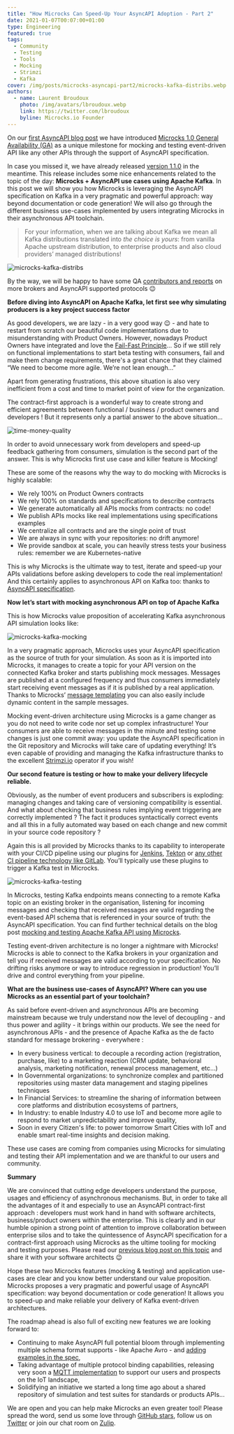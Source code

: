 ```yaml
---
title: "How Microcks Can Speed-Up Your AsyncAPI Adoption - Part 2"
date: 2021-01-07T00:07:00+01:00
type: Engineering
featured: true
tags:
  - Community
  - Testing
  - Tools
  - Mocking
  - Strimzi
  - Kafka
cover: /img/posts/microcks-asyncapi-part2/microcks-kafka-distribs.webp
authors:
  - name: Laurent Broudoux
    photo: /img/avatars/lbroudoux.webp
    link: https://twitter.com/lbroudoux
    byline: Microcks.io Founder
---
```


On our [first AsyncAPI blog post](/blog/microcks-asyncapi-part1) we have introduced [Microcks 1.0 General Availability (GA)](https://microcks.io/blog/microcks-1.0.0-release/) as a unique milestone for mocking and testing event-driven API like any other APIs through the support of AsyncAPI specification.

In case you missed it, we have already released [version 1.1.0](https://microcks.io/blog/microcks-1.1.0-release/) in the meantime. This release includes some nice enhancements related to the topic of the day: **Microcks + AsyncAPI use cases using Apache Kafka**. In this post we will show you how Microcks is leveraging the AsyncAPI specification on Kafka in a very pragmatic and powerful approach: way beyond documentation or code generation! We will also go through the different business use-cases implemented by users integrating Microcks in their asynchronous API toolchain.

> For your information, when we are talking about Kafka we mean all Kafka distributions translated into *the choice is yours*: from vanilla Apache upstream distribution, to enterprise products and also cloud providers’ managed distributions!

![microcks-kafka-distribs](/img/posts/microcks-asyncapi-part2/microcks-kafka-distribs.webp)

By the way, we will be happy to have some QA [contributors and reports](https://github.com/microcks/microcks/blob/master/CONTRIBUTING.md) on more brokers and AsyncAPI supported protocols :wink:

**Before diving into AsyncAPI on Apache Kafka, let first see why simulating producers is a key project success factor**

As good developers, we are lazy - in a very good way :wink: - and hate to restart from scratch our beautiful code implementations due to misunderstanding with Product Owners. However, nowadays Product Owners have integrated and love the [Fail-Fast Principle](https://www.forbes.com/sites/danpontefract/2018/09/15/the-foolishness-of-fail-fast-fail-often/)... So if we still rely on functional implementations to start beta testing with consumers, fail and make them change requirements, there's a great chance that they claimed “We need to become more agile. We’re not lean enough…”

Apart from generating frustrations, this above situation is also very inefficient from a cost and time to market point of view for the organization. 

The contract-first approach is a wonderful way to create strong and efficient agreements between functional / business / product owners and developers ! But it represents only a partial answer to the above situation...

![time-money-quality](/img/posts/microcks-asyncapi-part2/time-money-quality.webp)

In order to avoid unnecessary work from developers and speed-up feedback gathering from consumers, simulation is the second part of the answer. This is why Microcks first use case and killer feature is Mocking! 

These are some of the reasons why the way to do mocking with Microcks is highly scalable: 
* We rely 100% on Product Owners contracts 
* We rely 100% on standards and specifications to describe contracts
* We generate automatically all APIs mocks from contracts: no code!
* We publish APIs mocks like real implementations using specifications examples 
* We centralize all contracts and are the single point of trust
* We are always in sync with your repositories: no drift anymore!
* We provide sandbox at scale, you can heavily stress tests your business rules: remember we are Kubernetes-native

This is why Microcks is the ultimate way to test, iterate and speed-up your APIs validations before asking developers to code the real implementation! And this certainly applies to asynchronous API on Kafka too: thanks to [AsyncAPI specification](https://www.asyncapi.com/docs/specifications/2.0.0).

**Now let’s start with mocking asynchronous API on top of Apache Kafka**

This is how Microcks value proposition of accelerating Kafka asynchronous API simulation looks like:

![microcks-kafka-mocking](/img/posts/microcks-asyncapi-part2/microcks-kafka-mocking.webp)

In a very pragmatic approach, Microcks uses your AsyncAPI specification as the source of truth for your simulation. As soon as it is imported into Microcks, it manages to create a topic for your API version on the connected Kafka broker and starts publishing mock messages. Messages are published at a configured frequency and thus consumers immediately start receiving event messages as if it is published by a real application. Thanks to Microcks’ [message templating](https://microcks.io/documentation/using/advanced/templates/) you can also easily include dynamic content in the sample messages.

Mocking event-driven architecture using Microcks is a game changer as you do not need to write code nor set up complex infrastructure! Your consumers are able to receive messages in the minute and testing some changes is just one commit away: you update the AsyncAPI specification in the Git repository and Microcks will take care of updating everything! It’s even capable of providing and managing the Kafka infrastructure thanks to the excellent [Strimzi.io](https://strimzi.io/) operator if you wish!

**Our second feature is testing or how to make your delivery lifecycle reliable.**

Obviously, as the number of event producers and subscribers is exploding: managing changes and taking care of versioning compatibility is essential. And what about checking that business rules implying event triggering are correctly implemented ? The fact it produces syntactically correct events and all this in a fully automated way based on each change and new commit in your source code repository ?

Again this is all provided by Microcks thanks to its capability to interoperate with your CI/CD pipeline using our plugins for [Jenkins](https://microcks.io/documentation/automating/jenkins/), [Tekton](https://microcks.io/documentation/automating/tekton/) or [any other CI pipeline technology like GitLab](https://microcks.io/documentation/automating/cli/). You’ll typically use these plugins to trigger a Kafka test in Microcks.

![microcks-kafka-testing](/img/posts/microcks-asyncapi-part2/microcks-kafka-testing.webp)

In Microcks, testing Kafka endpoints means connecting to a remote Kafka topic on an existing broker in the organisation, listening for incoming messages and checking that received messages are valid regarding the event-based API schema that is referenced in your source of truth: the AsyncAPI specification. You can find further technical details on the blog post [mocking and testing Apache Kafka API using Microcks](https://microcks.io/blog/apache-kafka-mocking-testing/).

Testing event-driven architecture is no longer a nightmare with Microcks! Microcks is able to connect to the Kafka brokers in your organization and tell you if received messages are valid according to your specification. No drifting risks anymore or way to introduce regression in production! You’ll drive and control everything from your pipeline.

**What are the business use-cases of AsyncAPI? Where can you use Microcks as an essential part of your toolchain?**

As said before event-driven and asynchronous APIs are becoming mainstream because we truly understand now the level of decoupling - and thus power and agility - it brings within our products.  We see the need for asynchronous APIs - and the presence of Apache Kafka as the de facto standard for message brokering - everywhere :

* In every business vertical: to decouple a recording action (registration, purchase, like) to a marketing reaction (CRM update, behavioral analysis, marketing notification, renewal process management, etc...)
* In Governmental organizations: to synchronize complex and partitioned repositories using master data management and staging pipelines techniques
* In Financial Services: to streamline the sharing of information between core platforms and distribution ecosystems of partners,
* In Industry: to enable Industry 4.0 to use IoT and become more agile to respond to market unpredictability and improve quality,
* Soon in every Citizen's life: to power tomorrow Smart Cities with IoT and enable smart real-time insights and decision making.

These use cases are coming from companies using Microcks for simulating and testing their API implementation and we are thankful to our users and community.

**Summary**

We are convinced that cutting edge developers understand the purpose, usages and efficiency of asynchronous mechanisms. But, in order to take all the advantages of it and especially to use an AsyncAPI contract-first approach : developers must work hand in hand with software architects, business/product owners within the enterprise. This is clearly and in our humble opinion a strong point of attention to improve collaboration between enterprise silos and to take the quintessence of AsyncAPI specification for a contract-first approach using Microcks as the ultime tooling for mocking and testing purposes. Please read our [previous blog post on this topic](https://microcks.io/blog/continuous-testing-all-your-apis/) and share it with your software architects :wink:

Hope these two Microcks features (mocking & testing) and application use-cases are clear and you know better understand our value proposition. Microcks proposes a very pragmatic and powerful usage of AsyncAPI specification: way beyond documentation or code generation! It allows you to speed-up and make reliable your delivery of Kafka event-driven architectures.

The roadmap ahead is also full of exciting new features we are looking forward to: 

* Continuing to make AsyncAPI full potential bloom through implementing multiple schema format supports - like Apache Avro - and [adding examples in the spec](https://github.com/asyncapi/asyncapi/issues/329),
* Taking advantage of multiple protocol binding capabilities, releasing very soon a [MQTT implementation](https://github.com/microcks/microcks/issues/293) to support our users and prospects on the IoT landscape,
* Solidifying an initiative we started a long time ago about a shared repository of simulation and test suites for standards or products APIs...

We are open and you can help make Microcks an even greater tool! Please spread the word, send us some love through [GitHub stars](https://github.com/microcks/microcks), follow us on [Twitter](https://twitter.com/microcksio) or join our chat room on [Zulip](https://microcksio.zulipchat.com/login/).

